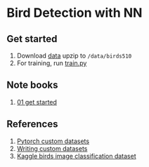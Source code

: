 # Bird Detection with NN

## Get started
1. Download [data](https://www.kaggle.com/datasets/gpiosenka/100-bird-species/download?datasetVersionNumber=64) upzip to `/data/birds510`
2. For training, run [train.py](./train.py)

## Note books
1. [01 get started](./notebook/01_get_started.ipynb)

## References
1. [Pytorch custom datasets](https://www.learnpytorch.io/04_pytorch_custom_datasets/#04-pytorch-custom-datasets)
2. [Writing custom datasets](https://pytorch.org/tutorials/beginner/data_loading_tutorial.html)
3. [Kaggle birds image classification dataset](https://www.kaggle.com/datasets/gpiosenka/100-bird-species)
